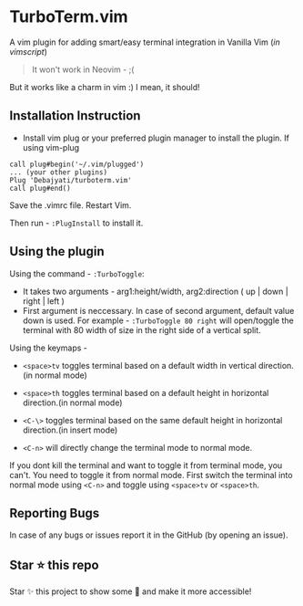 # TurboTerm.vim
A vim plugin for adding smart/easy terminal integration in Vanilla Vim (*in vimscript*)
> It won't work in Neovim - ;(

But it works like a charm in vim :)
I mean, it should!

## Installation Instruction
- Install vim plug or your preferred plugin manager to install the plugin.
If using vim-plug
```vimL
call plug#begin('~/.vim/plugged')
... (your other plugins)
Plug 'Debajyati/turboterm.vim'
call plug#end()
```
Save the .vimrc file. Restart Vim.

Then run -
`:PlugInstall` to install it.

## Using the plugin
Using the command - `:TurboToggle`:
- It takes two arguments - arg1:height/width, arg2:direction ( up | down | right | left )
- First argument is neccessary. In case of second argument, default value down is used.
For example - `:TurboToggle 80 right` will open/toggle the terminal with 80 width of size in the right side of a vertical split.

Using the keymaps -
- `<space>tv` toggles terminal based on a default width in vertical direction. (in normal mode)
- `<space>th` toggles terminal based on a default height in horizontal direction.(in normal mode)

- `<C-\>` toggles terminal based on the same default height in horizontal direction.(in insert mode)
- `<C-n>` will directly change the terminal mode to normal mode.

If you dont kill the terminal and want to toggle it from terminal mode, you can't. You need to toggle it from normal mode.
First switch the terminal into normal mode using `<C-n>` and toggle using `<space>tv` or `<space>th`.
 

## Reporting Bugs
In case of any bugs or issues report it in the GitHub (by opening an issue).

## Star ⭐ this repo
Star ✨ this project to show some 💚 and make it more accessible!
